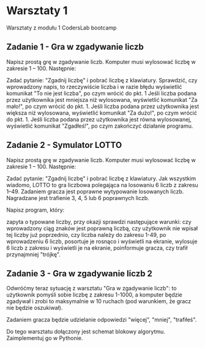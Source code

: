 # Warsztaty 1
Warsztaty z modułu 1 CodersLab bootcamp

## Zadanie 1 - Gra w zgadywanie liczb
Napisz prostą grę w zgadywanie liczb. Komputer musi wylosować liczbę w zakresie 1 – 100. Następnie:

Zadać pytanie: "Zgadnij liczbę" i pobrać liczbę z klawiatury.
Sprawdzić, czy wprowadzony napis, to rzeczywiście liczba i w razie błędu wyświetlić komunikat "To nie jest liczba", po czym wrócić do pkt. 1
Jeśli liczba podana przez użytkownika jest mniejsza niż wylosowana, wyświetlić komunikat "Za mało!", po czym wrócić do pkt. 1.
Jeśli liczba podana przez użytkownika jest większa niż wylosowana, wyświetlić komunikat "Za dużo!", po czym wrócić do pkt. 1.
Jeśli liczba podana przez użytkownika jest równa wylosowanej, wyświetlić komunikat "Zgadłeś!", po czym zakończyć działanie programu.

## Zadanie 2 - Symulator LOTTO
Napisz prostą grę w zgadywanie liczb. Komputer musi wylosować liczbę w zakresie 1 – 100. Następnie:

Zadać pytanie: "Zgadnij liczbę" i pobrać liczbę z klawiatury.
Jak wszystkim wiadomo, LOTTO to gra liczbowa polegająca na losowaniu 6 liczb z zakresu 1–49. Zadaniem gracza jest poprawne wytypowanie losowanych liczb. Nagradzane jest trafienie 3, 4, 5 lub 6 poprawnych liczb.

Napisz program, który:

zapyta o typowane liczby, przy okazji sprawdzi następujące warunki:
czy wprowadzony ciąg znaków jest poprawną liczbą,
czy użytkownik nie wpisał tej liczby już poprzednio,
czy liczba należy do zakresu 1-49,
po wprowadzeniu 6 liczb, posortuje je rosnąco i wyświetli na ekranie,
wylosuje 6 liczb z zakresu i wyświetli je na ekranie,
poinformuje gracza, czy trafił przynajmniej "trójkę".

## Zadanie 3 - Gra w zgadywanie liczb 2
Odwróćmy teraz sytuację z warsztatu "Gra w zgadywanie liczb": to użytkownik pomyśli sobie liczbę z zakresu 1-1000, a komputer będzie zgadywał i zrobi to maksymalnie w 10 ruchach (pod warunkiem, że gracz nie będzie oszukiwał).

Zadaniem gracza będzie udzielanie odpowiedzi "więcej", "mniej", "trafiłeś".

Do tego warsztatu dołączony jest schemat blokowy algorytmu. Zaimplementuj go w Pythonie.
